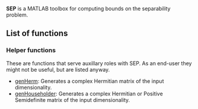 **SEP** is a MATLAB toolbox for computing bounds on the separability problem.

## List of functions
### Helper functions
These are functions that serve auxillary roles with SEP. As an end-user they might not be useful, but are listed anyway.
- [genHerm](/helpers/genHerm.md): Generates a complex Hermitian matrix of the input dimensionality.
- [genHouseholder](/helpers/genHouseholder.md): Generates a complex Hermitian or Positive Semidefinite matrix of the input dimensionality.
